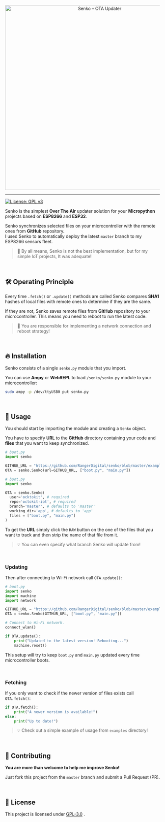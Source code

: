 <p align="center">
  <br /><img
    width="600"
    src="logo.png"
    alt="Senko – OTA Updater"
  />
</p>

***

[![License: GPL v3](https://img.shields.io/badge/License-GPLv3-blue.svg)](https://www.gnu.org/licenses/gpl-3.0)

Senko is the simplest **Over The Air** updater solution for your **Micropython** projects based on **ESP8266** and **ESP32**.

Senko synchronizes selected files on your microcontroller with the remote ones from **GitHub** repository.  
I used Senko to automatically deploy the latest `master` branch to my ESP8266 sensors fleet.

>🚧 By all means, Senko is not the best implementation, but for my simple IoT projects, It was adequate!

<br>

## 🛠 Operating Principle
Every time `.fetch()` or `.update()` methods are called Senko compares **SHA1** hashes of local files with remote ones to determine if they are the same.

If they are not, Senko saves remote files from **GitHub** repository to your microcontroller. This means you need to reboot to run the latest code.

>🚧 You are responsible for implementing a network connection and reboot strategy!

<br>

## 🔥 Installation
Senko consists of a single `senko.py` module that you import.

You can use **Ampy** or **WebREPL** to load `/senko/senko.py` module to your microcontroller:

```bash
sudo ampy -p /dev/ttyUSB0 put senko.py
```

<br>

## 🎉 Usage
You should start by importing the module and creating a `Senko` object.

You have to specify **URL** to the **GitHub** directory containing your code and **files** that you want to keep synchronized.

```python
# boot.py
import senko

GITHUB_URL = "https://github.com/RangerDigital/senko/blob/master/examples/"
OTA = senko.Senko(url=GITHUB_URL, ["boot.py", "main.py"])
```

```python
# boot.py
import senko

OTA = senko.Senko(
  user='ocktokit', # required
  repo='octokit-iot', # required
  branch='master', # defaults to 'master'
  working_dir='app', # defaults to 'app'
  files = ["boot.py", "main.py"]
)
```
To get the **URL** simply click the `RAW` button on the one of the files that you want to track and then strip the name of that file from it.

>💡 You can even specify what branch Senko will update from!

<br>

### Updating
Then after connecting to Wi-Fi network call `OTA.update()`:
```python
# boot.py
import senko
import machine
import network

GITHUB_URL = "https://github.com/RangerDigital/senko/blob/master/example/"
OTA = senko.Senko(GITHUB_URL, ["boot.py", "main.py"])

# Connect to Wi-Fi network.
connect_wlan()

if OTA.update():
    print("Updated to the latest version! Rebooting...")
    machine.reset()
```
This setup will try to keep `boot.py` and `main.py` updated every time microcontroller boots.

<br>

### Fetching
If you only want to check if the newer version of files exists call `OTA.fetch()`:
```python
if OTA.fetch():
    print("A newer version is available!")
else:
    print("Up to date!")
```

>💡 Check out a simple example of usage from `examples` directory!

<br>

## 🚧 Contributing

**You are more than welcome to help me improve Senko!**

Just fork this project from the `master` branch and submit a Pull Request (PR).

<br>

## 📃 License
This project is licensed under [GPL-3.0](https://choosealicense.com/licenses/gpl-3.0/) .
